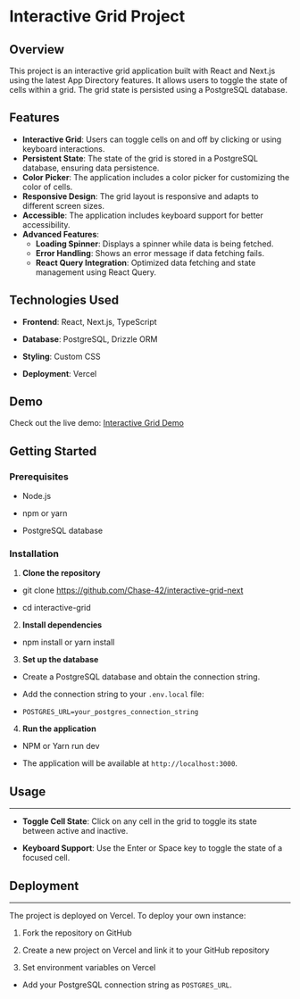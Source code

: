# Interactive Grid Project

## Overview

This project is an interactive grid application built with React and Next.js using the latest App Directory features. It allows users to toggle the state of cells within a grid. The grid state is persisted using a PostgreSQL database.

## Features

- **Interactive Grid**: Users can toggle cells on and off by clicking or using keyboard interactions.
- **Persistent State**: The state of the grid is stored in a PostgreSQL database, ensuring data persistence.
- **Color Picker**: The application includes a color picker for customizing the color of cells.
- **Responsive Design**: The grid layout is responsive and adapts to different screen sizes.
- **Accessible**: The application includes keyboard support for better accessibility.
- **Advanced Features**:
  - **Loading Spinner**: Displays a spinner while data is being fetched.
  - **Error Handling**: Shows an error message if data fetching fails.
  - **React Query Integration**: Optimized data fetching and state management using React Query.

## Technologies Used

-  **Frontend**: React, Next.js, TypeScript

-  **Database**: PostgreSQL, Drizzle ORM

-  **Styling**: Custom CSS

-  **Deployment**: Vercel

## Demo

Check out the live demo: [Interactive Grid Demo](https://interactive-grid-next.vercel.app/)

## Getting Started

### Prerequisites

- Node.js

- npm or yarn

- PostgreSQL database

### Installation

1.  **Clone the repository**

  - git clone https://github.com/Chase-42/interactive-grid-next

  - cd interactive-grid

2.  **Install dependencies**

  - npm install or yarn install

3.  **Set up the database**

  - Create a PostgreSQL database and obtain the connection string.

  - Add the connection string to your `.env.local` file:

-   `POSTGRES_URL=your_postgres_connection_string`

4.  **Run the application**
  
  - NPM or Yarn run dev
  
  - The application will be available at `http://localhost:3000`.

## Usage

-----

-  **Toggle Cell State**: Click on any cell in the grid to toggle its state between active and inactive.

-  **Keyboard Support**: Use the Enter or Space key to toggle the state of a focused cell.

## Deployment

----------

The project is deployed on Vercel. To deploy your own instance:

1. Fork the repository on GitHub

2. Create a new project on Vercel and link it to your GitHub repository

3. Set environment variables on Vercel

- Add your PostgreSQL connection string as `POSTGRES_URL`.



